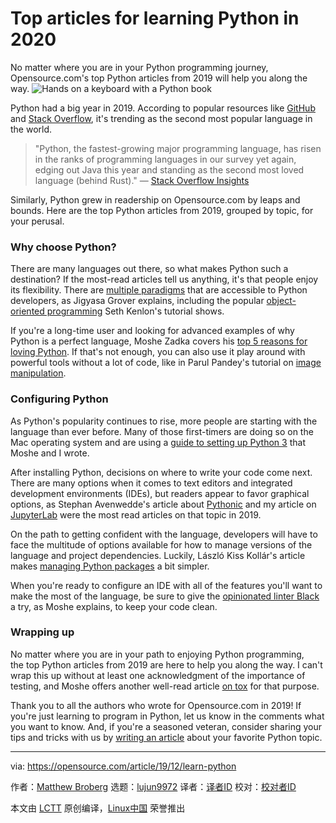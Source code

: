 [#]: collector: (lujun9972)
[#]: translator: (stevenzdg988)
[#]: reviewer: ( )
[#]: publisher: ( )
[#]: url: ( )
[#]: subject: (Top articles for learning Python in 2020)
[#]: via: (https://opensource.com/article/19/12/learn-python)
[#]: author: (Matthew Broberg https://opensource.com/users/mbbroberg)

Top articles for learning Python in 2020
======
No matter where you are in your Python programming journey,
Opensource.com's top Python articles from 2019 will help you along the
way.
![Hands on a keyboard with a Python book ][1]

Python had a big year in 2019. According to popular resources like [GitHub][2] and [Stack Overflow][3], it's trending as the second most popular language in the world.

> "Python, the fastest-growing major programming language, has risen in the ranks of programming languages in our survey yet again, edging out Java this year and standing as the second most loved language (behind Rust)."
>  — [Stack Overflow Insights][3]

Similarly, Python grew in readership on Opensource.com by leaps and bounds. Here are the top Python articles from 2019, grouped by topic, for your perusal.

### Why choose Python?

There are many languages out there, so what makes Python such a destination? If the most-read articles tell us anything, it's that people enjoy its flexibility. There are [multiple paradigms][4] that are accessible to Python developers, as Jigyasa Grover explains, including the popular [object-oriented programming][5] Seth Kenlon's tutorial shows.

If you're a long-time user and looking for advanced examples of why Python is a perfect language, Moshe Zadka covers his [top 5 reasons for loving Python][6]. If that's not enough, you can also use it play around with powerful tools without a lot of code, like in Parul Pandey's tutorial on [image manipulation][7].

### Configuring Python

As Python's popularity continues to rise, more people are starting with the language than ever before. Many of those first-timers are doing so on the Mac operating system and are using a [guide to setting up Python 3][8] that Moshe and I wrote.

After installing Python, decisions on where to write your code come next. There are many options when it comes to text editors and integrated development environments (IDEs), but readers appear to favor graphical options, as Stephan Avenwedde's article about [Pythonic][9] and my article on [JupyterLab][10] were the most read articles on that topic in 2019.

On the path to getting confident with the language, developers will have to face the multitude of options available for how to manage versions of the language and project dependencies. Luckily, László Kiss Kollár's article makes [managing Python packages][11] a bit simpler.

When you're ready to configure an IDE with all of the features you'll want to make the most of the language, be sure to give the [opinionated linter Black][12] a try, as Moshe explains, to keep your code clean.

### Wrapping up

No matter where you are in your path to enjoying Python programming, the top Python articles from 2019 are here to help you along the way. I can't wrap this up without at least one acknowledgment of the importance of testing, and Moshe offers another well-read article [on tox][13] for that purpose.

Thank you to all the authors who wrote for Opensource.com in 2019! If you're just learning to program in Python, let us know in the comments what you want to know. And, if you're a seasoned veteran, consider sharing your tips and tricks with us by [writing an article][14] about your favorite Python topic.

--------------------------------------------------------------------------------

via: https://opensource.com/article/19/12/learn-python

作者：[Matthew Broberg][a]
选题：[lujun9972][b]
译者：[译者ID](https://github.com/译者ID)
校对：[校对者ID](https://github.com/校对者ID)

本文由 [LCTT](https://github.com/LCTT/TranslateProject) 原创编译，[Linux中国](https://linux.cn/) 荣誉推出

[a]: https://opensource.com/users/mbbroberg
[b]: https://github.com/lujun9972
[1]: https://opensource.com/sites/default/files/styles/image-full-size/public/lead-images/python-programming-code-keyboard.png?itok=fxiSpmnd (Hands on a keyboard with a Python book )
[2]: https://octoverse.github.com/#top-languages
[3]: https://insights.stackoverflow.com/survey/2019
[4]: https://opensource.com/article/19/10/python-programming-paradigms
[5]: https://opensource.com/article/19/7/get-modular-python-classes
[6]: https://opensource.com/article/19/10/why-love-python
[7]: https://opensource.com/article/19/3/python-image-manipulation-tools
[8]: https://opensource.com/article/19/5/python-3-default-mac
[9]: https://opensource.com/article/19/5/graphically-programming-pythonic
[10]: https://opensource.com/article/19/5/jupyterlab-python-developers-magic
[11]: https://opensource.com/article/19/4/managing-python-packages
[12]: https://opensource.com/article/19/5/python-black
[13]: https://opensource.com/article/19/5/python-tox
[14]: https://opensource.com/how-submit-article
